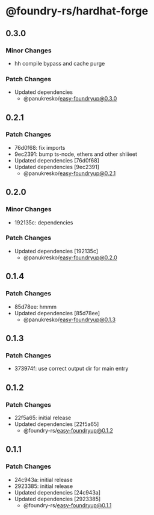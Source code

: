 # @foundry-rs/hardhat-forge

## 0.3.0

### Minor Changes

- hh compile bypass and cache purge

### Patch Changes

- Updated dependencies
  - @panukresko/easy-foundryup@0.3.0

## 0.2.1

### Patch Changes

- 76d0f68: fix imports
- 9ec2391: bump ts-node, ethers and other shiiieet
- Updated dependencies [76d0f68]
- Updated dependencies [9ec2391]
  - @panukresko/easy-foundryup@0.2.1

## 0.2.0

### Minor Changes

- 192135c: dependencies

### Patch Changes

- Updated dependencies [192135c]
  - @panukresko/easy-foundryup@0.2.0

## 0.1.4

### Patch Changes

- 85d78ee: hmmm
- Updated dependencies [85d78ee]
  - @panukresko/easy-foundryup@0.1.3

## 0.1.3

### Patch Changes

- 373974f: use correct output dir for main entry

## 0.1.2

### Patch Changes

- 22f5a65: initial release
- Updated dependencies [22f5a65]
  - @foundry-rs/easy-foundryup@0.1.2

## 0.1.1

### Patch Changes

- 24c943a: initial release
- 2923385: initial release
- Updated dependencies [24c943a]
- Updated dependencies [2923385]
  - @foundry-rs/easy-foundryup@0.1.1
